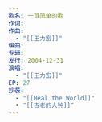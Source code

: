 ```yaml
---
歌名: 一首简单的歌
作词: 
作曲:
  - "[[王力宏]]"
编曲: 
专辑: 
发行: 2004-12-31
演唱:
  - "[[王力宏]]"
EP: 27
抄袭:
  - "[[Heal the World]]"
  - "[[古老的大钟]]"
---
```

